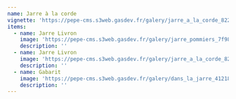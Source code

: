 ```yaml
---
name: Jarre à la corde
vignette: 'https://pepe-cms.s3web.gasdev.fr/galery/jarre_a_la_corde_8223f65436.jpg'
items:
  - name: Jarre Livron
    image: 'https://pepe-cms.s3web.gasdev.fr/galery/jarre_pommiers_7f9890315f.jpg'
    description: ''
  - name: Jarre Livron
    image: 'https://pepe-cms.s3web.gasdev.fr/galery/jarre_a_la_corde_8223f65436.jpg'
    description: ''
  - name: Gabarit
    image: 'https://pepe-cms.s3web.gasdev.fr/galery/dans_la_jarre_412187b98a.JPG'
    description: ''
---
```


